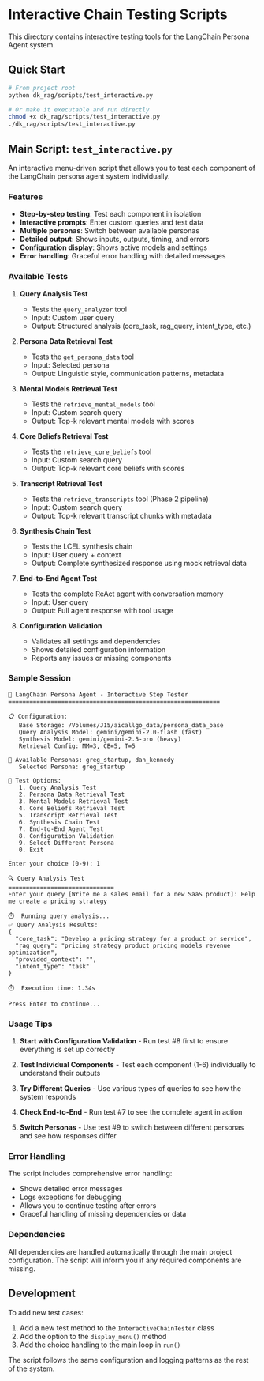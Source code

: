 # Interactive Chain Testing Scripts

This directory contains interactive testing tools for the LangChain Persona Agent system.

## Quick Start

```bash
# From project root
python dk_rag/scripts/test_interactive.py

# Or make it executable and run directly
chmod +x dk_rag/scripts/test_interactive.py
./dk_rag/scripts/test_interactive.py
```

## Main Script: `test_interactive.py`

An interactive menu-driven script that allows you to test each component of the LangChain persona agent system individually.

### Features

- **Step-by-step testing**: Test each component in isolation
- **Interactive prompts**: Enter custom queries and test data
- **Multiple personas**: Switch between available personas
- **Detailed output**: Shows inputs, outputs, timing, and errors
- **Configuration display**: Shows active models and settings
- **Error handling**: Graceful error handling with detailed messages

### Available Tests

1. **Query Analysis Test**
   - Tests the `query_analyzer` tool
   - Input: Custom user query
   - Output: Structured analysis (core_task, rag_query, intent_type, etc.)

2. **Persona Data Retrieval Test**
   - Tests the `get_persona_data` tool
   - Input: Selected persona
   - Output: Linguistic style, communication patterns, metadata

3. **Mental Models Retrieval Test**
   - Tests the `retrieve_mental_models` tool
   - Input: Custom search query
   - Output: Top-k relevant mental models with scores

4. **Core Beliefs Retrieval Test**
   - Tests the `retrieve_core_beliefs` tool
   - Input: Custom search query
   - Output: Top-k relevant core beliefs with scores

5. **Transcript Retrieval Test**
   - Tests the `retrieve_transcripts` tool (Phase 2 pipeline)
   - Input: Custom search query
   - Output: Top-k relevant transcript chunks with metadata

6. **Synthesis Chain Test**
   - Tests the LCEL synthesis chain
   - Input: User query + context
   - Output: Complete synthesized response using mock retrieval data

7. **End-to-End Agent Test**
   - Tests the complete ReAct agent with conversation memory
   - Input: User query
   - Output: Full agent response with tool usage

8. **Configuration Validation**
   - Validates all settings and dependencies
   - Shows detailed configuration information
   - Reports any issues or missing components

### Sample Session

```
🧪 LangChain Persona Agent - Interactive Step Tester
============================================================

📋 Configuration:
   Base Storage: /Volumes/J15/aicallgo_data/persona_data_base
   Query Analysis Model: gemini/gemini-2.0-flash (fast)
   Synthesis Model: gemini/gemini-2.5-pro (heavy)
   Retrieval Config: MM=3, CB=5, T=5

👥 Available Personas: greg_startup, dan_kennedy
   Selected Persona: greg_startup

🧪 Test Options:
   1. Query Analysis Test
   2. Persona Data Retrieval Test
   3. Mental Models Retrieval Test
   4. Core Beliefs Retrieval Test
   5. Transcript Retrieval Test
   6. Synthesis Chain Test
   7. End-to-End Agent Test
   8. Configuration Validation
   9. Select Different Persona
   0. Exit

Enter your choice (0-9): 1

🔍 Query Analysis Test
==============================
Enter your query [Write me a sales email for a new SaaS product]: Help me create a pricing strategy

⏱️  Running query analysis...
✅ Query Analysis Results:
{
  "core_task": "Develop a pricing strategy for a product or service",
  "rag_query": "pricing strategy product pricing models revenue optimization",
  "provided_context": "",
  "intent_type": "task"
}

⏱️  Execution time: 1.34s

Press Enter to continue...
```

### Usage Tips

1. **Start with Configuration Validation** - Run test #8 first to ensure everything is set up correctly

2. **Test Individual Components** - Test each component (1-6) individually to understand their outputs

3. **Try Different Queries** - Use various types of queries to see how the system responds

4. **Check End-to-End** - Run test #7 to see the complete agent in action

5. **Switch Personas** - Use test #9 to switch between different personas and see how responses differ

### Error Handling

The script includes comprehensive error handling:
- Shows detailed error messages
- Logs exceptions for debugging
- Allows you to continue testing after errors
- Graceful handling of missing dependencies or data

### Dependencies

All dependencies are handled automatically through the main project configuration. The script will inform you if any required components are missing.

## Development

To add new test cases:

1. Add a new test method to the `InteractiveChainTester` class
2. Add the option to the `display_menu()` method
3. Add the choice handling to the main loop in `run()`

The script follows the same configuration and logging patterns as the rest of the system.